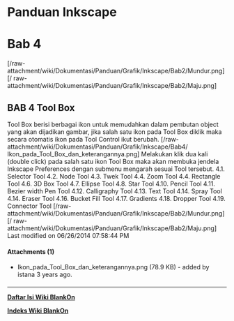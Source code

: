 # Panduan Inkscape
# Bab 4
[/raw-attachment/wiki/Dokumentasi/Panduan/Grafik/Inkscape/Bab2/Mundur.png] [/
raw-attachment/wiki/Dokumentasi/Panduan/Grafik/Inkscape/Bab2/Maju.png]
## BAB 4 Tool Box
Tool Box berisi berbagai ikon untuk memudahkan dalam pembutan object yang akan
dijadikan gambar, jika salah satu ikon pada Tool Box diklik maka secara
otomatis ikon pada Tool Control ikut berubah.
[/raw-attachment/wiki/Dokumentasi/Panduan/Grafik/Inkscape/Bab4/
Ikon_pada_Tool_Box_dan_keterangannya.png]
Melakukan klik dua kali (double click) pada salah satu ikon Tool Box maka akan
membuka jendela Inkscape Preferences dengan submenu mengarah sesuai Tool
tersebut.
4.1. Selector Tool
4.2. Node Tool
4.3. Twek Tool
4.4. Zoom Tool
4.4. Rectangle Tool
4.6. 3D Box Tool
4.7. Ellipse Tool
4.8. Star Tool
4.10. Pencil Tool
4.11. Bezier width Pen Tool
4.12. Calligraphy Tool
4.13. Text Tool
4.14. Spray Tool
4.14. Eraser Tool
4.16. Bucket Fill Tool
4.17. Gradients
4.18. Dropper Tool
4.19. Connector Tool
[/raw-attachment/wiki/Dokumentasi/Panduan/Grafik/Inkscape/Bab2/Mundur.png] [/
raw-attachment/wiki/Dokumentasi/Panduan/Grafik/Inkscape/Bab2/Maju.png]
Last modified on 06/26/2014 07:58:44 PM
#### Attachments (1)
  * Ikon_pada_Tool_Box_dan_keterangannya.png​ (78.9 KB) - added by istana 3
      years ago.
#### 
    
 
 
 
 
 
---
[**Daftar Isi Wiki BlankOn**](/wiki/DaftarIsi/index.html)
 
[**Indeks Wiki BlankOn**](/wiki/Indeks.html)
